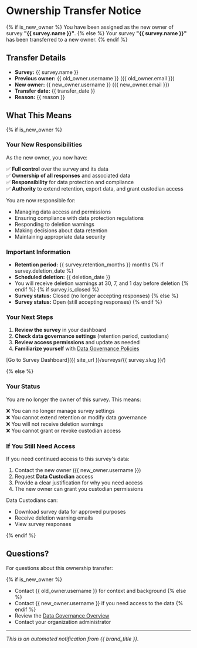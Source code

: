 # Ownership Transfer Notice

{% if is_new_owner %}
You have been assigned as the new owner of survey **"{{ survey.name }}"**.
{% else %}
Your survey **"{{ survey.name }}"** has been transferred to a new owner.
{% endif %}

## Transfer Details

- **Survey:** {{ survey.name }}
- **Previous owner:** {{ old_owner.username }} ({{ old_owner.email }})
- **New owner:** {{ new_owner.username }} ({{ new_owner.email }})
- **Transfer date:** {{ transfer_date }}
- **Reason:** {{ reason }}

## What This Means

{% if is_new_owner %}

### Your New Responsibilities

As the new owner, you now have:

✅ **Full control** over the survey and its data  
✅ **Ownership of all responses** and associated data  
✅ **Responsibility** for data protection and compliance  
✅ **Authority** to extend retention, export data, and grant custodian access

You are now responsible for:

- Managing data access and permissions
- Ensuring compliance with data protection regulations
- Responding to deletion warnings
- Making decisions about data retention
- Maintaining appropriate data security

### Important Information

- **Retention period:** {{ survey.retention_months }} months
  {% if survey.deletion_date %}
- **Scheduled deletion:** {{ deletion_date }}
- You will receive deletion warnings at 30, 7, and 1 day before deletion
  {% endif %}
  {% if survey.is_closed %}
- **Survey status:** Closed (no longer accepting responses)
  {% else %}
- **Survey status:** Open (still accepting responses)
  {% endif %}

### Your Next Steps

1. **Review the survey** in your dashboard
2. **Check data governance settings** (retention period, custodians)
3. **Review access permissions** and update as needed
4. **Familiarize yourself** with [Data Governance Policies](/docs/data-governance-overview/)

[Go to Survey Dashboard]({{ site_url }}/surveys/{{ survey.slug }}/)

{% else %}

### Your Status

You are no longer the owner of this survey. This means:

❌ You can no longer manage survey settings  
❌ You cannot extend retention or modify data governance  
❌ You will not receive deletion warnings  
❌ You cannot grant or revoke custodian access

### If You Still Need Access

If you need continued access to this survey's data:

1. Contact the new owner ({{ new_owner.username }})
2. Request **Data Custodian** access
3. Provide a clear justification for why you need access
4. The new owner can grant you custodian permissions

Data Custodians can:

- Download survey data for approved purposes
- Receive deletion warning emails
- View survey responses

{% endif %}

## Questions?

For questions about this ownership transfer:

{% if is_new_owner %}

- Contact {{ old_owner.username }} for context and background
  {% else %}
- Contact {{ new_owner.username }} if you need access to the data
  {% endif %}
- Review the [Data Governance Overview](/docs/data-governance-overview/)
- Contact your organization administrator

---

_This is an automated notification from {{ brand_title }}._
